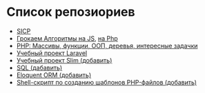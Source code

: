 # Список репозиориев

* [SICP](https://github.com/datsenko-md/sicp-racket)
* [Грокаем Алгоритмы на JS](https://github.com/datsenko-md/grokking-algorithms-js), [на Php](https://github.com/datsenko-md/grokking-algorithms-php)
* [PHP: Массивы, функции, ООП, деревья, интересные задачки](https://github.com/datsenko-md/hexlet-php)
* [Учебный проект Laravel](https://github.com/datsenko-md/hexlet-laravel-blog)
* [Учебный проект Slim (добавить)]()
* [SQL (дабавить)]()
* [Eloquent ORM (добавить)]()
* [Shell-скрипт по созданию шаблонов PHP-файлов (добавить)]()
